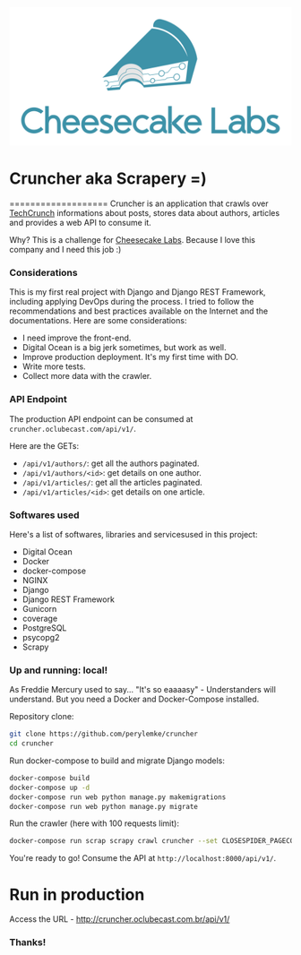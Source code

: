 ![Cheesecake](img/logoCKL.png)

# Cruncher aka Scrapery =)
===================
Cruncher is an application that crawls over [TechCrunch](https://techcrunch.com) informations about posts, stores data about authors, articles and provides a web API to consume it.

Why? This is a challenge for [Cheesecake Labs](https://ckl.io). Because I love this company and I need this job :)

### Considerations
This is my first real project with Django and Django REST Framework, including applying DevOps during the process. I tried to follow the recommendations and best practices available on the Internet and the documentations. Here are some considerations:

- I need improve the front-end.
- Digital Ocean is a big jerk sometimes, but work as well.
- Improve production deployment. It's my first time with DO.
- Write more tests.
- Collect more data with the crawler.

### API Endpoint
The production API endpoint can be consumed at `cruncher.oclubecast.com/api/v1/`.

Here are the GETs:
- `/api/v1/authors/`: get all the authors paginated.
- `/api/v1/authors/<id>`: get details on one author.
- `/api/v1/articles/`: get all the articles paginated.
- `/api/v1/articles/<id>`: get details on one article.

### Softwares used
Here's a list of softwares, libraries and servicesused in this project:
- Digital Ocean
- Docker
- docker-compose
- NGINX
- Django
- Django REST Framework
- Gunicorn
- coverage
- PostgreSQL
- psycopg2
- Scrapy

### Up and running: local!
As Freddie Mercury used to say... "It's so eaaaasy" - Understanders will understand. But you need a Docker and Docker-Compose installed.

Repository clone:
```bash
git clone https://github.com/perylemke/cruncher
cd cruncher
```
Run docker-compose to build and migrate Django models:
```bash
docker-compose build
docker-compose up -d
docker-compose run web python manage.py makemigrations
docker-compose run web python manage.py migrate
```
Run the crawler (here with 100 requests limit):
```bash
docker-compose run scrap scrapy crawl cruncher --set CLOSESPIDER_PAGECOUNT=100
```
You're ready to go! Consume the API at `http://localhost:8000/api/v1/`.

# Run in production

Access the URL - http://cruncher.oclubecast.com.br/api/v1/

### Thanks!
